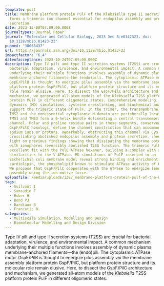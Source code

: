 ```yaml
---
template: post
title: Membrane platform protein PulF of the Klebsiella type II secretion system
  forms a trimeric ion channel essential for endopilus assembly and protein
  secretion
date: 2023-12-08T07:09:00.000Z
journaltypes: Journal Paper
journal: "Molecular and Cellular Biology, 2023 Dec 8:e0142323. doi:
  10.1128/mbio.01423-23"
pubmed: "38063437"
url: https://journals.asm.org/doi/10.1128/mbio.01423-23
impactfactor: "6.4"
dateofacceptance: 2023-10-24T07:09:00.000Z
description: Type IV pili and type II secretion systems (T2SS) are crucial for
  bacterial adaptation, virulence, and environmental impact. A common mechanism
  underlying their multiple functions involves assembly of dynamic plasma
  membrane-anchored filaments—the (endo)pili. The cytoplasmic ATPase motor
  GspE/PilB is thought to energize pilus assembly via the membrane assembly
  platform protein GspF/PilC, but platform protein structure and its molecular
  role remain elusive. Here, to dissect the GspF/PilC architecture and
  mechanism, we generated all-atom models of the Klebsiella T2SS platform
  protein PulF in different oligomeric states. Comprehensive modeling, molecular
  dynamics (MD) simulations, cysteine crosslinking, and biochemical analyses
  support the trimeric state of PulF. In the trimer, the transmembrane segment
  TMS2 and the nonessential cytoplasmic N-domain are peripherally located, while
  TMS1 and TMS3 form a 6-helix bundle delineating a central transmembrane
  channel. Polar and proline residue pairs in these segments, conserved in all
  GspF/PilC homologs, define the channel constriction that can accommodate
  sodium ions or protons. Remarkably, obstructing this channel via Cys
  crosslinking abolished endopilus assembly and protein secretion, shedding
  light on previous findings showing that dissipating the membrane potential
  with ionophores reversibly abolished T2SS function. The trimeric PulF shows an
  excellent fit with the PulE ATPase hexamer, building a complex with structural
  similarities to the V-ATPase. MD simulations of PulF inserted in an
  Escherichia coli membrane model reveal strong binding and enrichment in
  cardiolipin, the phospholipid known to stimulate ATPase activity of GspE/PilB.
  We propose that GspF/PilC cooperates with the ATPase to energize (endo)pilus
  assembly using the ion motive force.
uploadfile: /media/uploads/1387_membrane-platform-protein-pulf-of-the-klebsiella-type-ii.pdf
tags:
  - Guilvout I
  - Samsudin F
  - Huber H
  - Bond PJ
  - Bardiaux B
  - Francetic O.
categories:
  - Multiscale Simulation, Modelling and Design
  - Biomolecular Modelling and Design Division
---
```

<!--StartFragment-->

Type IV pili and type II secretion systems (T2SS) are crucial for bacterial adaptation, virulence, and environmental impact. A common mechanism underlying their multiple functions involves assembly of dynamic plasma membrane-anchored filaments—the (endo)pili. The cytoplasmic ATPase motor GspE/PilB is thought to energize pilus assembly *via* the membrane assembly platform protein GspF/PilC, but platform protein structure and its molecular role remain elusive. Here, to dissect the GspF/PilC architecture and mechanism, we generated all-atom models of the *Klebsiella* T2SS platform protein PulF in different oligomeric states.

<!--EndFragment-->